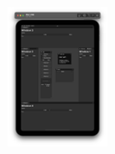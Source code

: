 <img src="Capture.PNG" width="35%">

<blockquote class="imgur-embed-pub" lang="en" data-id="a/fac5KWq" data-context="false" ><a href="//imgur.com/a/fac5KWq"></a></blockquote><script async src="//s.imgur.com/min/embed.js" charset="utf-8"></script>
